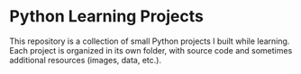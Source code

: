 # Python Learning Projects

This repository is a collection of small Python projects I built while learning.  
Each project is organized in its own folder, with source code and sometimes additional resources (images, data, etc.).
